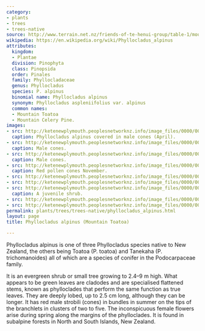 ```yaml
---
category:
- plants
- trees
- trees-native
source: http://www.terrain.net.nz/friends-of-te-henui-group/table-1/mountain-toatoa-phyllocladus-aspleniifolius-var-alpinus.html
wikipedia: https://en.wikipedia.org/wiki/Phyllocladus_alpinus
attributes:
  kingdom:
  - Plantae
  division: Pinophyta
  class: Pinopsida
  order: Pinales
  family: Phyllocladaceae
  genus: Phyllocladus
  species: P. alpinus
  binomial name: Phyllocladus alpinus
  synonym: Phyllocladus aspleniifolius var. alpinus
  common names:
  - Mountain Toatoa
  - Mountain Celery Pine.
images:
- src: http://ketenewplymouth.peoplesnetworknz.info/image_files/0000/0009/1823/Phyllocladus_alpinus__Mountain_Toatoa__Mountain_Celery_Pine._11-4-2014_3-22-42_PM.JPG
  caption: Phyllocladus alpinus covered in male cones (April).
- src: http://ketenewplymouth.peoplesnetworknz.info/image_files/0000/0009/1818/Phyllocladus_alpinus__Mountain_Toatoa_11-4-2014_3-14-26_PM.JPG
  caption: Male cones.
- src: http://ketenewplymouth.peoplesnetworknz.info/image_files/0000/0009/1813/Phyllocladus_alpinus__Mountain_Toatoa_.JPG
  caption: Male cones.
- src: http://ketenewplymouth.peoplesnetworknz.info/image_files/0000/0009/6753/mountain_toatoa__Phyllocladus_alpinus__-002.JPG
  caption: Red pollen cones November.
- src: http://ketenewplymouth.peoplesnetworknz.info/image_files/0000/0009/6748/mountain_toatoa__Phyllocladus_alpinus__-001.JPG
- src: http://ketenewplymouth.peoplesnetworknz.info/image_files/0000/0009/6763/mountain_toatoa__Phyllocladus_alpinus__-004.JPG
- src: http://ketenewplymouth.peoplesnetworknz.info/image_files/0000/0006/8324/Phyllocladus_alpinus__Mountain_Toatoa_4.JPG
  caption: A juvenile shrub.
- src: http://ketenewplymouth.peoplesnetworknz.info/image_files/0000/0006/8319/Phyllocladus_alpinus__Mountain_Toatoa_.JPG
- src: http://ketenewplymouth.peoplesnetworknz.info/image_files/0000/0006/8329/Phyllocladus_alpinus__Mountain_Toatoa_6.JPG
permalink: plants/trees/trees-native/phyllocladus_alpinus.html
layout: page
title: Phyllocladus alpinus (Mountain Toatoa)

---
```

Phyllocladus alpinus is one of three Phyllocladus species native to New Zealand, the others being Toatoa (P. toatoa) and Tanekaha (P. trichomanoides) all of which are a species of conifer in the Podocarpaceae family.

It is an evergreen shrub or small tree growing to 2.4–9 m high. 
What appears to be green leaves are cladodes and are specialised flattened stems, known as phylloclades that perform the same function as true leaves. They are deeply lobed, up to 2.5 cm long, although they can be longer. It has red male strobili (cones) in bundles in summer on the tips of the branchlets in clusters of two to five. The inconspicuous female flowers arise during spring along the margins of the phylloclades.
It is found in subalpine forests in North and South Islands, New Zealand.
